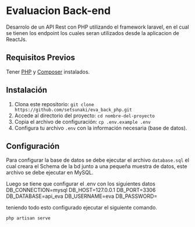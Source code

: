 # Evaluacion Back-end

Desarrolo de un API Rest con PHP utilizando el framework laravel, en el cual se tienen los endpoint los cuales seran utilizados desde la aplicacion
de ReactJs.

## Requisitos Previos

Tener [PHP](https://www.php.net/) y [Composer](https://getcomposer.org/) instalados.

## Instalación

1. Clona este repositorio: `git clone https://github.com/setsunaki/eva_back_php.git`
2. Accede al directorio del proyecto: `cd nombre-del-proyecto`
3. Copia el archivo de configuración: `cp .env.example .env`
4. Configura tu archivo `.env` con la información necesaria (base de datos).

## Configuración

Para configurar la base de datos se debe ejecutar el archivo `database.sql`
el cual creara el Schema de la bd junto a una pequeña muestra de datos, este archivo se debe ejecutar 
en MySQL.

Luego se tiene que configurar el .env con los siguientes datos
DB_CONNECTION=mysql
DB_HOST=127.0.0.1
DB_PORT=3306
DB_DATABASE=api_eva
DB_USERNAME=eva
DB_PASSWORD=

teniendo todo esto configurado ejecutar el siguiente comando.

```bash
php artisan serve

